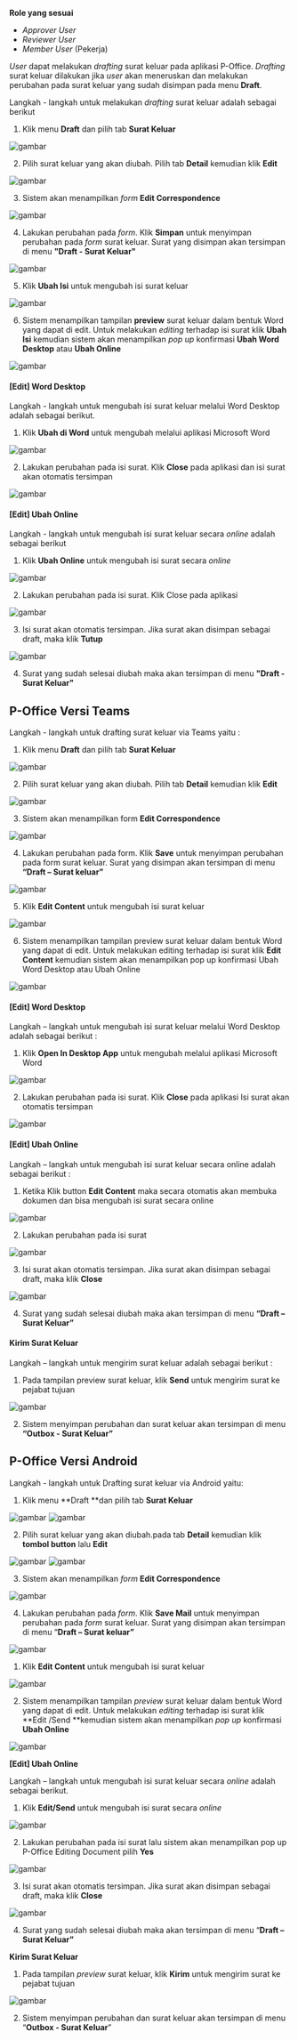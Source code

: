 **Role yang sesuai**

- *Approver User*
- *Reviewer User*
- *Member User* (Pekerja)

*User* dapat melakukan *drafting* surat keluar pada aplikasi P-Office. *Drafting* surat keluar dilakukan jika *user* akan meneruskan dan melakukan perubahan pada surat keluar yang sudah disimpan pada menu **Draft**.

Langkah - langkah untuk melakukan *drafting* surat keluar adalah sebagai berikut

1. Klik menu **Draft** dan pilih tab **Surat Keluar**

![gambar](SuratKeluar/SK_Web/SK18.png)

2. Pilih surat keluar yang akan diubah. Pilih tab **Detail** kemudian klik **Edit**

![gambar](SuratKeluar/SK_Web/SK19.png)

3. Sistem akan menampilkan *form* **Edit Correspondence**

![gambar](SuratKeluar/SK_Web/SK20.png)

4. Lakukan perubahan pada *form*. Klik **Simpan** untuk menyimpan perubahan pada *form* surat keluar. Surat yang disimpan akan tersimpan di menu **"Draft - Surat Keluar"**

![gambar](SuratKeluar/SK_Web/SK21.png)

5. Klik **Ubah Isi** untuk mengubah isi surat keluar

![gambar](SuratKeluar/SK_Web/SK22.png)

6. Sistem menampilkan tampilan **preview** surat keluar dalam bentuk Word yang dapat di edit. Untuk melakukan *editing* terhadap isi surat klik **Ubah Isi** kemudian sistem akan menampilkan *pop up* konfirmasi **Ubah Word Desktop** atau **Ubah Online**

![gambar](SuratKeluar/SK_Web/SK23.png)

#### [Edit] Word Desktop

Langkah - langkah untuk mengubah isi surat keluar melalui Word Desktop adalah sebagai berikut.

1. Klik **Ubah di Word** untuk mengubah melalui aplikasi Microsoft Word

![gambar](SuratKeluar/SK_Web/SK24.png)

2. Lakukan perubahan pada isi surat. Klik **Close** pada aplikasi dan isi surat akan otomatis tersimpan

![gambar](SuratKeluar/SK_Web/SK25.png)

#### [Edit] Ubah Online

Langkah - langkah untuk mengubah isi surat keluar secara *online* adalah sebagai berikut

1. Klik **Ubah Online** untuk mengubah isi surat secara *online*

![gambar](SuratKeluar/SK_Web/SK26.png)

2. Lakukan perubahan pada isi surat. Klik Close pada aplikasi

![gambar](SuratKeluar/SK_Web/SK27.png)

3. Isi surat akan otomatis tersimpan. Jika surat akan disimpan sebagai draft, maka klik **Tutup**

![gambar](SuratKeluar/SK_Web/SK28.png)

4. Surat yang sudah selesai diubah maka akan tersimpan di menu **"Draft - Surat Keluar"**


## **P-Office Versi Teams**


Langkah - langkah untuk drafting surat keluar via Teams yaitu :

1. Klik menu **Draft** dan pilih tab **Surat Keluar**

![gambar](SuratKeluar/SK_Teams/SK19.png)

2. Pilih surat keluar yang akan diubah. Pilih tab **Detail** kemudian klik **Edit**

![gambar](SuratKeluar/SK_Teams/SK20.png)

3. Sistem akan menampilkan form **Edit Correspondence**

![gambar](SuratKeluar/SK_Teams/SK21.png)

4. Lakukan perubahan pada form. Klik **Save** untuk menyimpan perubahan pada form surat keluar. Surat yang disimpan akan tersimpan di menu **“Draft – Surat keluar”**

![gambar](SuratKeluar/SK_Teams/SK22.png)

5. Klik **Edit Content** untuk mengubah isi surat keluar

![gambar](SuratKeluar/SK_Teams/SK23.png)

6. Sistem menampilkan tampilan preview surat keluar dalam bentuk Word yang dapat di edit. Untuk melakukan editing terhadap isi surat klik **Edit Content** kemudian sistem akan menampilkan pop up konfirmasi Ubah Word Desktop atau Ubah Online

![gambar](SuratKeluar/SK_Teams/SK24.png)

#### **[Edit] Word Desktop**


Langkah – langkah untuk mengubah isi surat keluar melalui Word Desktop adalah sebagai berikut :


1.	Klik **Open In Desktop App** untuk mengubah melalui aplikasi Microsoft Word

![gambar](SuratKeluar/SK_Teams/SK25.png)

2.	Lakukan perubahan pada isi surat. Klik **Close** pada aplikasi Isi surat akan otomatis tersimpan

![gambar](SuratKeluar/SK_Teams/SK26.png)

#### **[Edit] Ubah Online**

Langkah – langkah untuk mengubah isi surat keluar secara online adalah sebagai berikut :

1. Ketika Klik button **Edit Content** maka secara otomatis akan membuka dokumen dan bisa mengubah isi surat secara online

![gambar](SuratKeluar/SK_Teams/SK27.png)


2. Lakukan perubahan pada isi surat

![gambar](SuratKeluar/SK_Teams/SK28.png)


3. Isi surat akan otomatis tersimpan. Jika surat akan disimpan sebagai draft, maka klik **Close**

![gambar](SuratKeluar/SK_Teams/SK29.png)

4. Surat yang sudah selesai diubah maka akan tersimpan di menu **“Draft – Surat Keluar”**

#### **Kirim Surat Keluar**

Langkah – langkah untuk mengirim surat keluar adalah sebagai berikut : 

1.	Pada tampilan preview surat keluar, klik **Send** untuk mengirim surat ke pejabat tujuan

![gambar](SuratKeluar/SK_Teams/SK30.png)


2.	Sistem menyimpan perubahan dan surat keluar akan tersimpan di menu **“Outbox - Surat Keluar”**


## **P-Office Versi Android**

Langkah - langkah untuk Drafting surat keluar via Android yaitu:

1. Klik menu **Draft **dan pilih tab **Surat Keluar**

![gambar](SuratKeluar/SK_Android/DraftSK/A01.jpg) ![gambar](SuratKeluar/SK_Android/DraftSK/A02.jpg) 

2. Pilih surat keluar yang akan diubah.pada tab **Detail** kemudian klik **tombol button** lalu **Edit**

![gambar](SuratKeluar/SK_Android/DraftSK/A03.jpg) ![gambar](SuratKeluar/SK_Android/DraftSK/A04.jpg)

3. Sistem akan menampilkan _form_ **Edit Correspondence**
   
![gambar](SuratKeluar/SK_Android/DraftSK/A05.jpg)

4. Lakukan perubahan pada _form_. Klik **Save Mail** untuk menyimpan perubahan pada _form_ surat keluar. Surat yang disimpan akan tersimpan di menu “**Draft – Surat keluar”**
   
![gambar](SuratKeluar/SK_Android/DraftSK/A06.jpg)

1. Klik **Edit Content** untuk mengubah isi surat keluar

![gambar](SuratKeluar/SK_Android/DraftSK/A07.jpg)

2. Sistem menampilkan tampilan _preview_ surat keluar dalam bentuk Word yang dapat di edit. Untuk melakukan _editing_ terhadap isi surat klik **Edit /Send **kemudian sistem akan menampilkan _pop up_ konfirmasi **Ubah Online**

![gambar](SuratKeluar/SK_Android/DraftSK/A08.jpg)

**[Edit] Ubah Online**

Langkah – langkah untuk mengubah isi surat keluar secara _online_ adalah sebagai berikut.

1. Klik **Edit/Send** untuk mengubah isi surat secara _online_

![gambar](SuratKeluar/SK_Android/DraftSK/U01.jpg)

2. Lakukan perubahan pada isi surat lalu sistem akan menampilkan pop up  P-Office Editing Document pilih **Yes**

![gambar](SuratKeluar/SK_Android/DraftSK/U03.jpg)

3. Isi surat akan otomatis tersimpan. Jika surat akan disimpan sebagai draft, maka klik **Close**
   
![gambar](SuratKeluar/SK_Android/DraftSK/U04.jpg)

4. Surat yang sudah selesai diubah maka akan tersimpan di menu “**Draft – Surat Keluar”**


**Kirim Surat Keluar**

1. Pada tampilan _preview_ surat keluar, klik **Kirim** untuk mengirim surat ke pejabat tujuan

![gambar](SuratKeluar/SK_Android/DraftSK/K01.jpg)

2. Sistem menyimpan perubahan dan surat keluar akan tersimpan di menu “**Outbox - Surat Keluar**”


